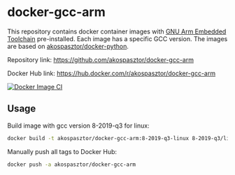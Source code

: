 # docker-gcc-arm

This repository contains docker container images with
[GNU Arm Embedded Toolchain](https://developer.arm.com/tools-and-software/open-source-software/developer-tools/gnu-toolchain/gnu-rm)
pre-installed. Each image has a specific GCC version. The images are based on
[akospasztor/docker-python](https://github.com/akospasztor/docker-python).

Repository link: https://github.com/akospasztor/docker-gcc-arm

Docker Hub link: https://hub.docker.com/r/akospasztor/docker-gcc-arm

[![Docker Image CI](https://github.com/akospasztor/docker-gcc-arm/actions/workflows/ci-docker-image.yml/badge.svg)](https://github.com/akospasztor/docker-gcc-arm/actions/workflows/ci-docker-image.yml)

## Usage

Build image with gcc version 8-2019-q3 for linux:

```bash
docker build -t akospasztor/docker-gcc-arm:8-2019-q3-linux 8-2019-q3/linux/
```

Manually push all tags to Docker Hub:

```bash
docker push -a akospasztor/docker-gcc-arm
```
